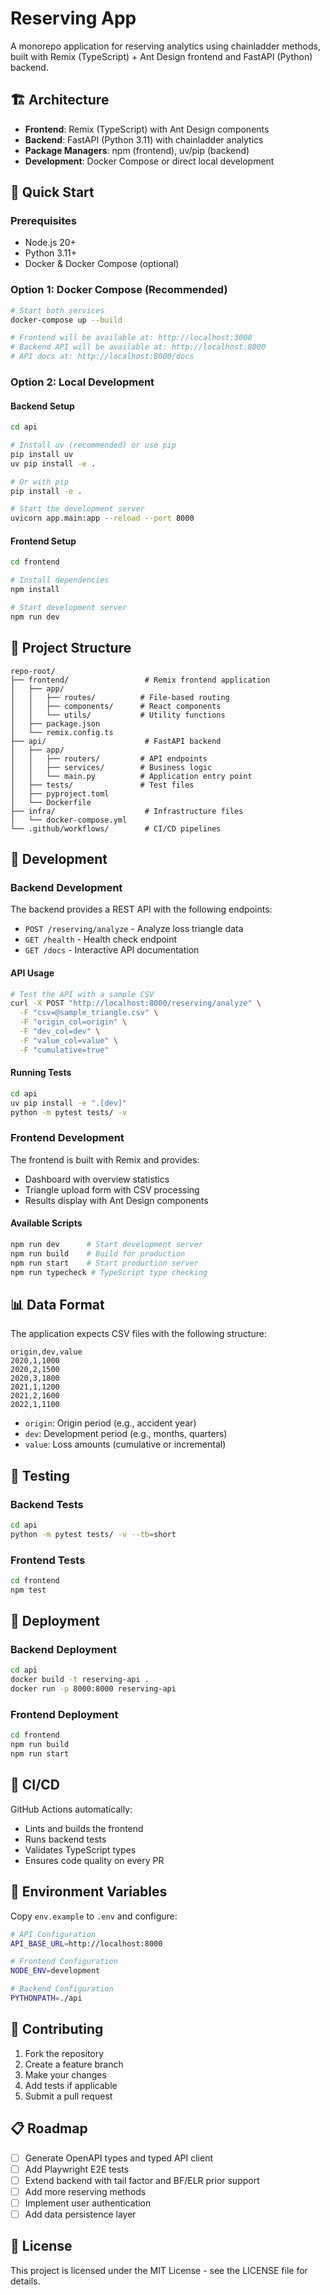# Reserving App

A monorepo application for reserving analytics using chainladder methods, built with Remix (TypeScript) + Ant Design frontend and FastAPI (Python) backend.

## 🏗️ Architecture

- **Frontend**: Remix (TypeScript) with Ant Design components
- **Backend**: FastAPI (Python 3.11) with chainladder analytics
- **Package Managers**: npm (frontend), uv/pip (backend)
- **Development**: Docker Compose or direct local development

## 🚀 Quick Start

### Prerequisites

- Node.js 20+
- Python 3.11+
- Docker & Docker Compose (optional)

### Option 1: Docker Compose (Recommended)

```bash
# Start both services
docker-compose up --build

# Frontend will be available at: http://localhost:3000
# Backend API will be available at: http://localhost:8000
# API docs at: http://localhost:8000/docs
```

### Option 2: Local Development

#### Backend Setup

```bash
cd api

# Install uv (recommended) or use pip
pip install uv
uv pip install -e .

# Or with pip
pip install -e .

# Start the development server
uvicorn app.main:app --reload --port 8000
```

#### Frontend Setup

```bash
cd frontend

# Install dependencies
npm install

# Start development server
npm run dev
```

## 📁 Project Structure

```
repo-root/
├── frontend/                 # Remix frontend application
│   ├── app/
│   │   ├── routes/          # File-based routing
│   │   ├── components/      # React components
│   │   └── utils/           # Utility functions
│   ├── package.json
│   └── remix.config.ts
├── api/                      # FastAPI backend
│   ├── app/
│   │   ├── routers/         # API endpoints
│   │   ├── services/        # Business logic
│   │   └── main.py          # Application entry point
│   ├── tests/               # Test files
│   ├── pyproject.toml
│   └── Dockerfile
├── infra/                    # Infrastructure files
│   └── docker-compose.yml
└── .github/workflows/        # CI/CD pipelines
```

## 🔧 Development

### Backend Development

The backend provides a REST API with the following endpoints:

- `POST /reserving/analyze` - Analyze loss triangle data
- `GET /health` - Health check endpoint
- `GET /docs` - Interactive API documentation

#### API Usage

```bash
# Test the API with a sample CSV
curl -X POST "http://localhost:8000/reserving/analyze" \
  -F "csv=@sample_triangle.csv" \
  -F "origin_col=origin" \
  -F "dev_col=dev" \
  -F "value_col=value" \
  -F "cumulative=true"
```

#### Running Tests

```bash
cd api
uv pip install -e ".[dev]"
python -m pytest tests/ -v
```

### Frontend Development

The frontend is built with Remix and provides:

- Dashboard with overview statistics
- Triangle upload form with CSV processing
- Results display with Ant Design components

#### Available Scripts

```bash
npm run dev      # Start development server
npm run build    # Build for production
npm run start    # Start production server
npm run typecheck # TypeScript type checking
```

## 📊 Data Format

The application expects CSV files with the following structure:

```csv
origin,dev,value
2020,1,1000
2020,2,1500
2020,3,1800
2021,1,1200
2021,2,1600
2022,1,1100
```

- `origin`: Origin period (e.g., accident year)
- `dev`: Development period (e.g., months, quarters)
- `value`: Loss amounts (cumulative or incremental)

## 🧪 Testing

### Backend Tests

```bash
cd api
python -m pytest tests/ -v --tb=short
```

### Frontend Tests

```bash
cd frontend
npm test
```

## 🚢 Deployment

### Backend Deployment

```bash
cd api
docker build -t reserving-api .
docker run -p 8000:8000 reserving-api
```

### Frontend Deployment

```bash
cd frontend
npm run build
npm run start
```

## 🔄 CI/CD

GitHub Actions automatically:

- Lints and builds the frontend
- Runs backend tests
- Validates TypeScript types
- Ensures code quality on every PR

## 📝 Environment Variables

Copy `env.example` to `.env` and configure:

```bash
# API Configuration
API_BASE_URL=http://localhost:8000

# Frontend Configuration
NODE_ENV=development

# Backend Configuration
PYTHONPATH=./api
```

## 🤝 Contributing

1. Fork the repository
2. Create a feature branch
3. Make your changes
4. Add tests if applicable
5. Submit a pull request

## 📋 Roadmap

- [ ] Generate OpenAPI types and typed API client
- [ ] Add Playwright E2E tests
- [ ] Extend backend with tail factor and BF/ELR prior support
- [ ] Add more reserving methods
- [ ] Implement user authentication
- [ ] Add data persistence layer

## 📄 License

This project is licensed under the MIT License - see the LICENSE file for details.